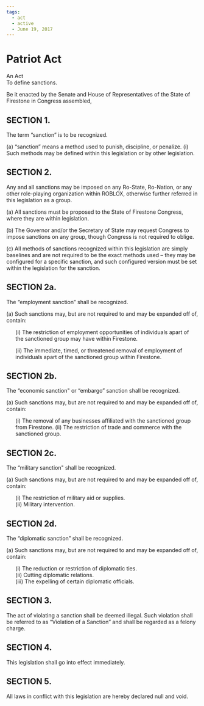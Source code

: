 ```yaml
---
tags:
  - act
  - active
  - June 19, 2017
---
```


# Patriot Act

An Act<br/>
To define sanctions.

Be it enacted by the Senate and House of Representatives of the State of Firestone in Congress assembled,

## SECTION 1.

The term “sanction” is to be recognized.

(a) “sanction” means a method used to punish, discipline, or penalize.
(i) Such methods may be defined within this legislation or by other legislation.

## SECTION 2.

Any and all sanctions may be imposed on any Ro-State, Ro-Nation, or any other
role-playing organization within ROBLOX, otherwise further referred in this legislation as a
group.

(a) All sanctions must be proposed to the State of Firestone Congress, where they are
within legislation.

(b) The Governor and/or the Secretary of State may request Congress to impose sanctions
on any group, though Congress is not required to oblige.

(c) All methods of sanctions recognized within this legislation are simply baselines and are
not required to be the exact methods used – they may be configured for a specific
sanction, and such configured version must be set within the legislation for the sanction.

## SECTION 2a.

The “employment sanction” shall be recognized.

(a) Such sanctions may, but are not required to and may be expanded off of, contain:

<ul>
(i) The restriction of employment opportunities of individuals apart of the
sanctioned group may have within Firestone.<br/>

(ii) The immediate, timed, or threatened removal of employment of individuals apart
of the sanctioned group within Firestone.

</ul>

## SECTION 2b.

The “economic sanction" or “embargo” sanction shall be recognized.

(a) Such sanctions may, but are not required to and may be expanded off of, contain:

<ul>
(i) The removal of any businesses affiliated with the sanctioned group from
Firestone.
(ii) The restriction of trade and commerce with the sanctioned group.
</ul>

## SECTION 2c.

The “military sanction" shall be recognized.

(a) Such sanctions may, but are not required to and may be expanded off of, contain:

<ul>
(i) The restriction of military aid or supplies.<br/>
(ii) Military intervention.
</ul>

## SECTION 2d.

The “diplomatic sanction” shall be recognized.

(a) Such sanctions may, but are not required to and may be expanded off of, contain:

<ul>
(i) The reduction or restriction of diplomatic ties.<br/>
(ii) Cutting diplomatic relations.<br/>
(iii) The expelling of certain diplomatic officials.<br/>
</ul>

## SECTION 3.

The act of violating a sanction shall be deemed illegal. Such violation shall be
referred to as “Violation of a Sanction” and shall be regarded as a felony charge.

## SECTION 4.

This legislation shall go into effect immediately.

## SECTION 5.

All laws in conflict with this legislation are hereby declared null and void.
